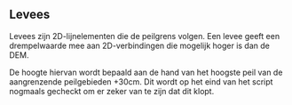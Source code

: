 ## **Levees**
Levees zijn 2D-lijnelementen die de peilgrens volgen. Een levee geeft een drempelwaarde mee aan 2D-verbindingen die mogelijk hoger is dan de DEM. 

De hoogte hiervan wordt bepaald aan de hand van het hoogste peil van de aangrenzende peilgebieden +30cm. Dit wordt op het eind van het script nogmaals gecheckt om er zeker van te zijn dat dit klopt. 
